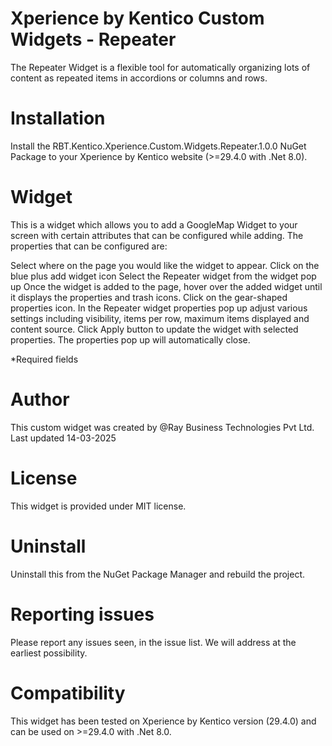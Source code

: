 # Xperience by Kentico Custom Widgets - Repeater

The Repeater Widget is a flexible tool for automatically organizing lots of content as repeated items in accordions or columns and rows.

# Installation

Install the RBT.Kentico.Xperience.Custom.Widgets.Repeater.1.0.0 NuGet Package to your Xperience by Kentico website (>=29.4.0 with .Net 8.0). 

# Widget
This is a widget which allows you to add a GoogleMap Widget to your screen with certain attributes that can be configured while adding. The properties that can be configured are:

Select where on the page you would like the widget to appear.
Click on the blue plus add widget icon
Select the Repeater widget from the widget pop up
Once the widget is added to the page, hover over the added widget until it displays the properties and trash icons. Click on the gear-shaped properties icon.
In the Repeater widget properties pop up adjust various settings including visibility, items per row, maximum items displayed and content source.
Click Apply button to update the widget with selected properties. The properties pop up will automatically close.

*Required fields

# Author

This custom widget was created by @Ray Business Technologies Pvt Ltd. Last updated 14-03-2025

# License

This widget is provided under MIT license.

# Uninstall

Uninstall this from the NuGet Package Manager and rebuild the project.

# Reporting issues

Please report any issues seen, in the issue list. We will address at the earliest possibility.

# Compatibility

This widget has been tested on Xperience by Kentico version (29.4.0) and can be used on >=29.4.0 with .Net 8.0. 
